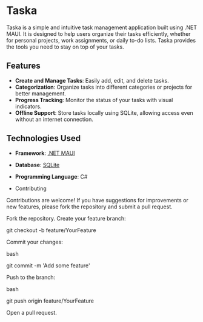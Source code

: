 # Taska

Taska is a simple and intuitive task management application built using .NET MAUI. It is designed to help users organize their tasks efficiently, whether for personal projects, work assignments, or daily to-do lists. Taska provides the tools you need to stay on top of your tasks.

## Features

- **Create and Manage Tasks**: Easily add, edit, and delete tasks.
- **Categorization**: Organize tasks into different categories or projects for better management.
- **Progress Tracking**: Monitor the status of your tasks with visual indicators.
- **Offline Support**: Store tasks locally using SQLite, allowing access even without an internet connection.

## Technologies Used

- **Framework**: [.NET MAUI](https://dotnet.microsoft.com/apps/maui)
- **Database**: [SQLite](https://www.sqlite.org/index.html)
- **Programming Language**: C#

- Contributing

Contributions are welcome! If you have suggestions for improvements or new features, please fork the repository and submit a pull request.

Fork the repository.
Create your feature branch:

git checkout -b feature/YourFeature

Commit your changes:

bash

git commit -m 'Add some feature'

Push to the branch:

bash

git push origin feature/YourFeature

Open a pull request.
